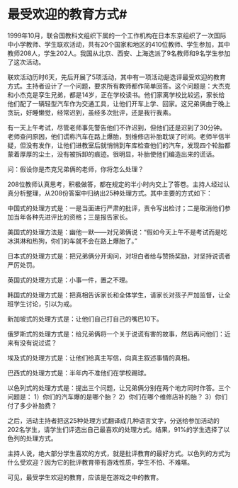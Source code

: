 # 最受欢迎的教育方式#
1999年10月，联合国教科文组织下属的一个工作机构在日本东京组织了一次国际中小学教师、学生联欢活动，共有20个国家和地区的410位教师、学生参加，其中教师208人，学生202人。我国从北京、西安、上海选派了9名教师和9名学生参加了这次活动。 

联欢活动历时6天，先后开展了5项活动，其中有一项活动是选评最受欢迎的教育方式。主持者设计了一个问题，要求所有教师都作简单回答。这个问题是：大杰克和小杰克是孪生兄弟，都是14岁，正在学校读书。他们家离学校比较远，家长给他们配了一辆轻型汽车作为交通工具，让他们开车上学、回家。这兄弟俩由于晚上贪玩，好睡懒觉，经常迟到，虽经多次批评，还是我行我素。 

有一天上午考试，尽管老师事先警告他们不许迟到，但他们还是迟到了30分钟。老师查问原因，他们谎称汽车在路上爆胎，到维修店补胎耽误了时间。老师半信半疑，但没有发作，让他们进教室后就悄悄到车库检查他们的汽车，发现四个轮胎都蒙着厚厚的尘土，没有被拆卸的痕迹。很明显，补胎使他们编造出来的谎话。 

问：假设你是杰克兄弟俩的老师，你将怎么处理？ 

208位教师认真思考，积极做答，都在规定的半小时内交上了答卷。主持人经过认真分析整理，从208份答案中归纳出25种处理方式。其中主要的方式如下： 

中国式的处理方式是：一是当面进行严肃的批评，责令写出检讨；二是取消他们参加当年各种先进评比的资格；三是报告家长。 

美国式的处理方法是：幽他一默——对兄弟俩说：“假如今天上午不是考试而是吃冰淇淋和热狗，你们的车就不会在路上爆胎了。” 

日本式的处理方式是：把兄弟俩分开询问，对坦白者给与赞扬奖励，对坚持说谎者严厉处罚。 

英国式的处理方式是：小事一件，置之不理。 

韩国式的处理方式是：把真相告诉家长和全体学生，请家长对孩子严加监督，让全班学生讨论，引以为戒。 

新加坡式的处理方式是：让他们自己打自己的嘴巴10下。 

俄罗斯式的处理方式是：给兄弟俩将一个关于说谎有害的故事，然后再问他们：近来有没有说过谎？ 

埃及式的处理方式是：让他们给真主写信，向真主叙述事情的真相。 

巴西式的处理方式是：半年内不准他们在学校踢球。 

以色列式的处理方式是：提出三个问题，让兄弟俩分别在两个地方同时作答。三个问题是：
1）你们的汽车爆的是哪个胎？
2）你们在哪个维修店补的胎？
3）你们付了多少补胎费？ 

之后，活动主持者把这25种处理方式翻译成几种语言文字，分送给参加活动的202名学生，请学生们评选出自己最喜欢的处理方式。结果，91%的学生选择了以色列的处理方式。 

主持人说，绝大部分学生喜欢的方式，就是批评教育的最好方式。以色列的方式为什么受欢迎？因为它的批评教育带有游戏性质，学生不怕、不难堪。 

可见，最受学生欢迎的教育，应该是在游戏之中的教育。
 